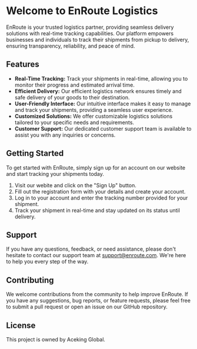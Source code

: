 # Welcome to EnRoute Logistics

EnRoute is your trusted logistics partner, providing seamless delivery solutions with real-time tracking capabilities. Our platform empowers businesses and individuals to track their shipments from pickup to delivery, ensuring transparency, reliability, and peace of mind.

## Features

- **Real-Time Tracking:** Track your shipments in real-time, allowing you to monitor their progress and estimated arrival time.
- **Efficient Delivery:** Our efficient logistics network ensures timely and safe delivery of your goods to their destination.
- **User-Friendly Interface:** Our intuitive interface makes it easy to manage and track your shipments, providing a seamless user experience.
- **Customized Solutions:** We offer customizable logistics solutions tailored to your specific needs and requirements.
- **Customer Support:** Our dedicated customer support team is available to assist you with any inquiries or concerns.

## Getting Started

To get started with EnRoute, simply sign up for an account on our website and start tracking your shipments today.

1. Visit our webite and click on the "Sign Up" button.
2. Fill out the registration form with your details and create your account.
3. Log in to your account and enter the tracking number provided for your shipment.
4. Track your shipment in real-time and stay updated on its status until delivery.

## Support

If you have any questions, feedback, or need assistance, please don't hesitate to contact our support team at support@enroute.com. We're here to help you every step of the way.

## Contributing

We welcome contributions from the community to help improve EnRoute. If you have any suggestions, bug reports, or feature requests, please feel free to submit a pull request or open an issue on our GitHub repository.

## License

This project is owned by Aceking Global.
